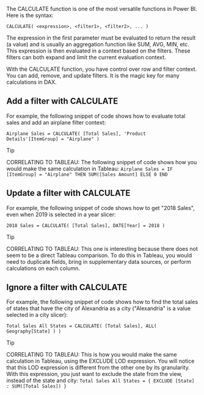 The CALCULATE function is one of the most versatile functions in Power BI. Here is the syntax:

```CALCULATE( <expression>, <filter1>, <filter2>, ... )```

The expression in the first parameter must be evaluated to return the result (a value) and is usually an aggregation function like SUM, AVG, MIN, etc. This expression is then evaluated in a context based on the filters. These filters can both expand and limit the current evaluation context.

With the CALCULATE function, you have control over row and filter context. You can add, remove, and update filters. It is the magic key for many calculations in DAX.

## Add a filter with CALCULATE

For example, the following snippet of code shows how to evaluate total sales and add an airplane filter context:

```Airplane Sales = CALCULATE( [Total Sales], 'Product Details'[ItemGroup] = "Airplane" )```

> [!TIP]
> CORRELATING TO TABLEAU: The following snippet of code shows how you would make the same calculation in Tableau: ```Airplane Sales = IF [ItemGroup] = "Airplane" THEN SUM([Sales Amount] ELSE 0 END```

## Update a filter with CALCULATE

For example, the following snippet of code shows how to get "2018 Sales", even when 2019 is selected in a year slicer:

```2018 Sales = CALCULATE( [Total Sales], DATE[Year] = 2018 )```

> [!TIP]
> CORRELATING TO TABLEAU: This one is interesting because there does not seem to be a direct Tableau comparison. To do this in Tableau, you would need to duplicate fields, bring in supplementary data sources, or perform calculations on each column.

## Ignore a filter with CALCULATE

For example, the following snippet of code shows how to find the total sales of states that have the city of Alexandria as a city ("Alexandria" is a value selected in a city slicer):

```Total Sales All States = CALCULATE( [Total Sales], ALL( Geography[State] ) )```

> [!TIP]
> CORRELATING TO TABLEAU: This is how you would make the same calculation in Tableau, using the EXCLUDE LOD expression. You will notice that this LOD expression is different from the other one by its granularity. With this expression, you just want to exclude the state from the view, instead of the state and city: ```Total Sales All States = { EXCLUDE [State] : SUM([Total Sales]) }```
